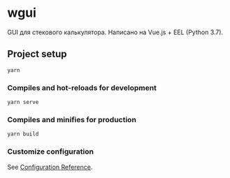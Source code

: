 # wgui
GUI для стекового калькулятора. Написано на Vue.js + EEL (Python 3.7).

## Project setup
```
yarn
```

### Compiles and hot-reloads for development
```
yarn serve
```

### Compiles and minifies for production
```
yarn build
```

### Customize configuration
See [Configuration Reference](https://cli.vuejs.org/config/).